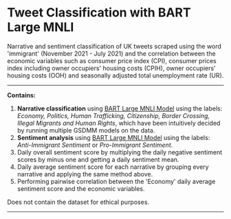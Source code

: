 # Tweet Classification with BART Large MNLI 
Narrative and sentiment classification of UK tweets scraped using the word 'immigrant' (November 2021 - July 2021) 
and the correlation between the economic variables such as consumer price index (CPI), consumer prices index including owner occupiers' housing costs (CPIH),
owner occupiers' housing costs (OOH) and seasonally adjusted total unemployment rate (UR). 
****
**Contains:**
1. **Narrative classification** using [BART Large MNLI Model](https://huggingface.co/facebook/bart-large-mnli) using the labels: *Economy, Politics, Human Trafficking, Citizenship, Border Crossing, Illegal Migrants and Human Rights*, which have been intuitively decided by running multiple GSDMM models on the data. 
2. **Sentiment analysis** using [BART Large MNLI Model](https://huggingface.co/facebook/bart-large-mnli) using the labels: *Anti-Immigrant Sentiment* or *Pro-Immigrant Sentiment*. 
3. Daily overall sentiment score by multiplying the daily negative sentiment scores by minus one and getting a daily sentiment mean. 
4. Daily average sentiment score for each narrative by grouping every narrative and applying the same method above. 
5. Performing pairwise correlation between the 'Economy' daily average sentiment score and the economic variables. 

Does not contain the dataset for ethical purposes. 
****
